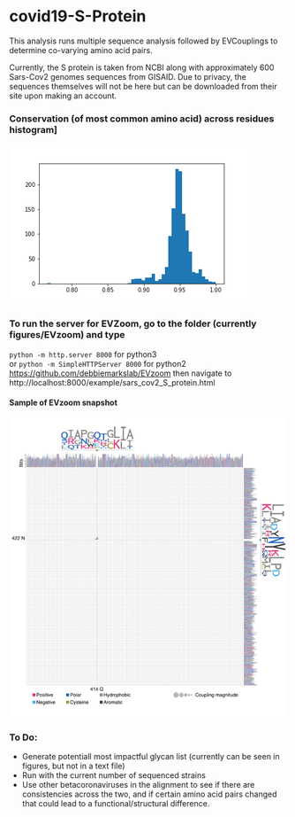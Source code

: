 # covid19-S-Protein
This analysis runs multiple sequence analysis followed by EVCouplings to determine co-varying amino acid pairs.

Currently, the S protein is taken from NCBI along with approximately 600 Sars-Cov2 genomes sequences from GISAID. Due to privacy, the sequences themselves will not be here but can be downloaded from their site upon making an account.




### Conservation (of most common amino acid) across residues histogram]
![Conservation](figures/sars_cov2/conservation_histogram.png)


### To run the server for EVZoom, go to the folder (currently figures/EVzoom) and type
`python -m http.server 8000` for python3  
or `python -m SimpleHTTPServer 8000` for python2  
https://github.com/debbiemarkslab/EVzoom
then navigate to http://localhost:8000/example/sars_cov2_S_protein.html

#### Sample of EVzoom snapshot
![EVzoom snapshot](figures/sample_S_sars_cov2.png)

### To Do:
- Generate potentiall most impactful glycan list (currently can be seen in figures, but not in a text file)
- Run with the current number of sequenced strains
- Use other betacoronaviruses in the alignment to see if there are consistencies across the two, and if certain amino acid pairs changed that could lead to a functional/structural difference.
